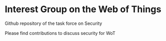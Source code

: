 # Interest Group on the Web of Things
Github repository of the task force on Security

Please find contributions to discuss security for WoT
